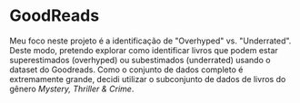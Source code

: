 # GoodReads

Meu foco neste projeto é a identificação de "Overhyped" vs. "Underrated". Deste modo, pretendo explorar como identificar livros que podem estar superestimados (overhyped) ou subestimados (underrated) usando o dataset do Goodreads.
Como o conjunto de dados completo é extremamente grande, decidi utilizar o subconjunto de dados de livros do gênero *Mystery, Thriller & Crime*.
